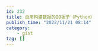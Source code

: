 ```yaml
---
id: 232
title: 自用构建数据的IO板子（Python）
publish_time: "2022/11/21 08:14"
category:
    - gist
tag: []
---
```


<script src="https://gist.github.com/immccn123/ce38513da337aeb0cdaaee68ff0b89e7.js"></script>

